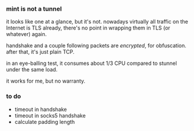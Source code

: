 ### mint is not a tunnel
it looks like one at a glance, but it's not.
nowadays virtually all traffic on the Internet is TLS already,
there's no point in wrapping them in TLS (or whatever) again.

handshake and a couple following packets are _encrypted_, for obfuscation.
after that, it's just plain TCP.

in an eye-balling test, it consumes about 1/3 CPU compared to stunnel under the same load.

it works for me, but no warranty.

### to do
- timeout in handshake
- timeout in socks5 handshake
- calculate padding length
